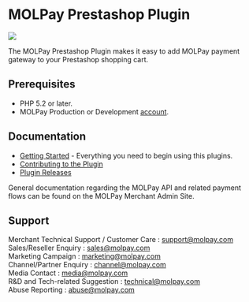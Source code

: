 MOLPay Prestashop Plugin
=====================
<img src="https://user-images.githubusercontent.com/38641542/39344583-da87c94e-4a15-11e8-9ad4-b2b52165cfe0.jpg">

The MOLPay Prestashop Plugin makes it easy to add MOLPay payment gateway to your Prestashop shopping cart.

Prerequisites
-------------

* PHP 5.2 or later.
* MOLPay Production or Development [account](http://www.molpay.com/v3/contact/merchant-enquiry).

Documentation
-------------

* [Getting Started](https://github.com/MOLPay/Prestashop_Plugin/wiki#getting-started) - Everything you need to begin using this plugins.
* [Contributing to the Plugin](https://github.com/MOLPay/Prestashop_Plugin/wiki/Contributing-to-the-Plugin)
* [Plugin Releases](https://github.com/MOLPay/Prestashop_Plugin/releases)

General documentation regarding the MOLPay API and related payment flows can be found on the MOLPay Merchant Admin Site.

Support
-------

Merchant Technical Support / Customer Care : support@molpay.com <br>
Sales/Reseller Enquiry : sales@molpay.com <br>
Marketing Campaign : marketing@molpay.com <br>
Channel/Partner Enquiry : channel@molpay.com <br>
Media Contact : media@molpay.com <br>
R&D and Tech-related Suggestion : technical@molpay.com <br>
Abuse Reporting : abuse@molpay.com
